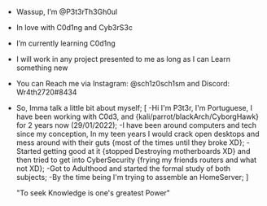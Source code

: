 - Wassup, I’m @P3t3rTh3Gh0ul
- In love with C0d1ng and Cyb3rS3c
- I’m currently learning C0d1ng
- I will work in any project presented to me as long as I can Learn something new
- You can Reach me via Instagram: @sch1z0sch1sm and Discord: Wr4th2720#8434

- So, Imma talk a little bit about myself;
  [
   -Hi I'm P3t3r, I'm Portuguese, I have been working with C0d3, and {kali/parrot/blackArch/CyborgHawk} for 2 years now (29/01/2022);
    -I have been around computers and tech since my conception, In my teen years I would crack open desktops and mess around with their guts {most of the times until they broke XD};
     -Started getting good at it {stopped Destroying motherboards XD} and then tried to get into CyberSecurity {frying my friends routers and what not XD};
      -Got to Adulthood and started the formal study of both subjects;
       -By the time being I'm trying to assemble an HomeServer;
  ]
  
  "To seek Knowledge is one's greatest Power"
  

